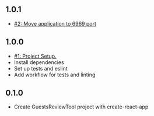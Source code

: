## 1.0.1
* [#2: Move application to 6969 port](https://github.com/ZorianaPro/GuestsReviewsTool/issues/2)

## 1.0.0
* [#1: Project Setup.](https://github.com/ZorianaPro/GuestsReviewsTool/issues/1)
* Install dependencies
* Set up tests and eslint
* Add workflow for tests and linting

## 0.1.0
* Create GuestsReviewTool project with create-react-app